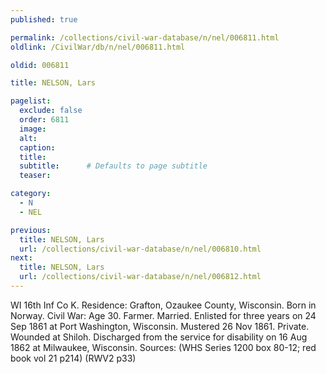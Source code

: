```yaml
---
published: true

permalink: /collections/civil-war-database/n/nel/006811.html
oldlink: /CivilWar/db/n/nel/006811.html

oldid: 006811

title: NELSON, Lars

pagelist:
  exclude: false
  order: 6811
  image: 
  alt:
  caption:
  title:
  subtitle:      # Defaults to page subtitle
  teaser:

category: 
  - N 
  - NEL

previous:
  title: NELSON, Lars
  url: /collections/civil-war-database/n/nel/006810.html  
next:
  title: NELSON, Lars
  url: /collections/civil-war-database/n/nel/006812.html   
---
```

WI 16th Inf Co K. Residence: Grafton, Ozaukee County, Wisconsin. Born in Norway. Civil War: Age 30. Farmer. Married. Enlisted for three years on 24 Sep 1861 at Port Washington, Wisconsin. Mustered 26 Nov 1861. Private. Wounded at Shiloh. Discharged from the service for disability on 16 Aug 1862 at Milwaukee, Wisconsin. Sources: (WHS Series 1200 box 80-12; red book vol 21 p214) (RWV2 p33)